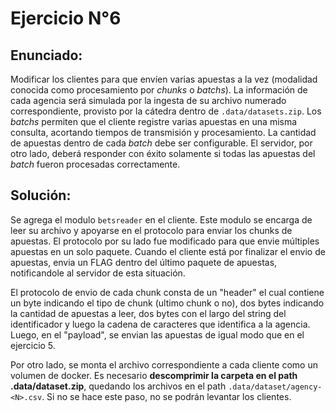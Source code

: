 # Ejercicio  N°6

## Enunciado:
Modificar los clientes para que envíen varias apuestas a la vez (modalidad conocida como procesamiento por _chunks_ o _batchs_). La información de cada agencia será simulada por la ingesta de su archivo numerado correspondiente, provisto por la cátedra dentro de `.data/datasets.zip`.
Los _batchs_ permiten que el cliente registre varias apuestas en una misma consulta, acortando tiempos de transmisión y procesamiento. La cantidad de apuestas dentro de cada _batch_ debe ser configurable.
El servidor, por otro lado, deberá responder con éxito solamente si todas las apuestas del _batch_ fueron procesadas correctamente.

## Solución:
Se agrega el modulo `betsreader` en el cliente. Este modulo se encarga de leer su archivo y apoyarse en el protocolo para enviar los chunks de apuestas.
El protocolo por su lado fue modificado para que envie múltiples apuestas en un solo paquete. Cuando el cliente está por finalizar el envio de apuestas, envia un FLAG dentro del último paquete de apuestas, notificandole al servidor de esta situación.

El protocolo de envio de cada chunk consta de un "header" el cual contiene un byte indicando el tipo de chunk (ultimo chunk o no), dos bytes indicando la cantidad de apuestas a leer, dos bytes con el largo del string del identificador y luego la cadena de caracteres que identifica a la agencia. Luego, en el "payload", se envian las apuestas de igual modo que en el ejercicio 5. 

Por otro lado, se monta el archivo correspondiente a cada cliente como un volumen de docker. Es necesario **descomprimir la carpeta en el path .data/dataset.zip**, quedando los archivos en el path `.data/dataset/agency-<N>.csv`. Si no se hace este paso, no se podrán levantar los clientes.
